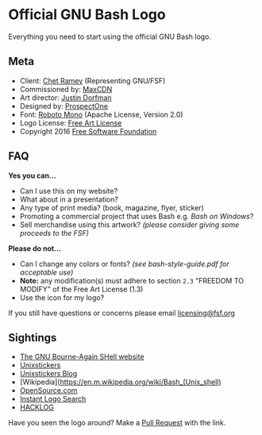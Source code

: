 # Official GNU Bash Logo
Everything you need to start using the official GNU Bash logo.

## Meta
* Client: [Chet Ramey](http://tiswww.case.edu/php/chet/) (Representing GNU/FSF)
* Commissioned by: [MaxCDN](https://www.maxcdn.com)
* Art director: [Justin Dorfman](https://github.com/jdorfman)
* Designed by: [ProspectOne](https://prospectone.io)
* Font: [Roboto Mono](https://github.com/google/roboto/) (Apache License, Version 2.0)
* Logo License: [Free Art License](http://artlibre.org/licence/lal/en/)
* Copyright 2016 [Free Software Foundation](https://www.fsf.org/)

## FAQ
**Yes you can...**
* Can I use this on my website?
* What about in a presentation?
* Any type of print media? (book, magazine, flyer, sticker)
* Promoting a commercial project that uses Bash e.g. _Bash on Windows_?
* Sell merchandise using this artwork? _(please consider giving some proceeds to the FSF)_

**Please do not...**
* Can I change any colors or fonts? _(see bash-style-guide.pdf for acceptable use)_
 * **Note:** any modification(s) must adhere to section `2.3` "FREEDOM TO MODIFY" of the Free Art License (1.3)
* Use the icon for my logo?

If you still have questions or concerns please email [licensing@fsf.org](http://www.fsf.org/about/contact/email)

## Sightings
* [The GNU Bourne-Again SHell website](https://tiswww.case.edu/php/chet/bash/bashtop.html)
* [Unixstickers](http://www.unixstickers.com/tag/bash)
* [Unixstickers Blog](http://www.unixstickers.com/blog/new-home-for-bash-stickers-justin-dorfman-guest-post)
* [Wikipedia](https://en.m.wikipedia.org/wiki/Bash_(Unix_shell)
* [OpenSource.com](https://opensource.com/article/16/12/bash-logo-community)
* [Instant Logo Search](http://instantlogosearch.com/?q=bash)
* [HACKLOG](https://hacklog.mu/how-to-get-a-gnu-bash-sticker/)

Have you seen the logo around? Make a [Pull Request](https://github.com/odb/official-bash-logo/pulls) with the link.
